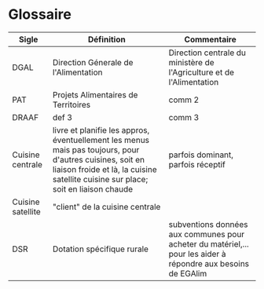 # Glossaire

| Sigle | Définition | Commentaire |
| -------- | -------- | -------- |
| DGAL    | Direction Génerale de l'Alimentation     | Direction centrale du ministère de l'Agriculture et de l'Alimentation    |
| PAT  | Projets Alimentaires de Territoires     |   comm 2 |
| DRAAF | def 3     |   comm 3 |
| Cuisine centrale  | livre et planifie les appros, éventuellement les menus mais pas toujours, pour d'autres cuisines, soit en liaison froide et là, la cuisine satellite cuisine sur place; soit en liaison chaude    |  parfois dominant, parfois réceptif  |
| Cuisine satellite  | "client" de la cuisine centrale    |    |
| DSR  | Dotation spécifique rurale   |  subventions données aux communes pour acheter du matériel,... pour les aider à répondre aux besoins de EGAlim  |
